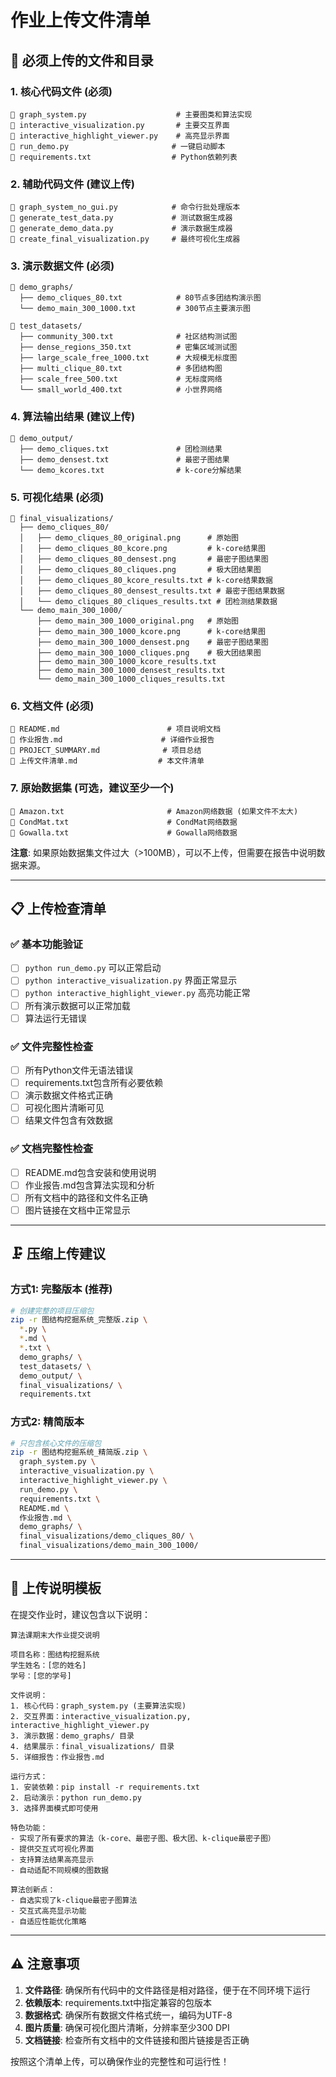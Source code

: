 # 作业上传文件清单

## 📁 必须上传的文件和目录

### 1. 核心代码文件 (必须)
```
📄 graph_system.py                    # 主要图类和算法实现
📄 interactive_visualization.py       # 主要交互界面
📄 interactive_highlight_viewer.py    # 高亮显示界面
📄 run_demo.py                       # 一键启动脚本
📄 requirements.txt                  # Python依赖列表
```

### 2. 辅助代码文件 (建议上传)
```
📄 graph_system_no_gui.py            # 命令行批处理版本
📄 generate_test_data.py             # 测试数据生成器
📄 generate_demo_data.py             # 演示数据生成器
📄 create_final_visualization.py     # 最终可视化生成器
```

### 3. 演示数据文件 (必须)
```
📁 demo_graphs/
  ├── demo_cliques_80.txt            # 80节点多团结构演示图
  └── demo_main_300_1000.txt         # 300节点主要演示图

📁 test_datasets/
  ├── community_300.txt              # 社区结构测试图
  ├── dense_regions_350.txt          # 密集区域测试图
  ├── large_scale_free_1000.txt      # 大规模无标度图
  ├── multi_clique_80.txt            # 多团结构图
  ├── scale_free_500.txt             # 无标度网络
  └── small_world_400.txt            # 小世界网络
```

### 4. 算法输出结果 (建议上传)
```
📁 demo_output/
  ├── demo_cliques.txt               # 团检测结果
  ├── demo_densest.txt               # 最密子图结果
  └── demo_kcores.txt                # k-core分解结果
```

### 5. 可视化结果 (必须)
```
📁 final_visualizations/
  ├── demo_cliques_80/
  │   ├── demo_cliques_80_original.png      # 原始图
  │   ├── demo_cliques_80_kcore.png         # k-core结果图
  │   ├── demo_cliques_80_densest.png       # 最密子图结果图
  │   ├── demo_cliques_80_cliques.png       # 极大团结果图
  │   ├── demo_cliques_80_kcore_results.txt # k-core结果数据
  │   ├── demo_cliques_80_densest_results.txt # 最密子图结果数据
  │   └── demo_cliques_80_cliques_results.txt # 团检测结果数据
  └── demo_main_300_1000/
      ├── demo_main_300_1000_original.png   # 原始图
      ├── demo_main_300_1000_kcore.png      # k-core结果图
      ├── demo_main_300_1000_densest.png    # 最密子图结果图
      ├── demo_main_300_1000_cliques.png    # 极大团结果图
      ├── demo_main_300_1000_kcore_results.txt
      ├── demo_main_300_1000_densest_results.txt
      └── demo_main_300_1000_cliques_results.txt
```

### 6. 文档文件 (必须)
```
📄 README.md                        # 项目说明文档
📄 作业报告.md                      # 详细作业报告
📄 PROJECT_SUMMARY.md              # 项目总结
📄 上传文件清单.md                  # 本文件清单
```

### 7. 原始数据集 (可选，建议至少一个)
```
📄 Amazon.txt                       # Amazon网络数据 (如果文件不太大)
📄 CondMat.txt                      # CondMat网络数据
📄 Gowalla.txt                      # Gowalla网络数据
```
**注意**: 如果原始数据集文件过大（>100MB），可以不上传，但需要在报告中说明数据来源。

---

## 📋 上传检查清单

### ✅ 基本功能验证
- [ ] `python run_demo.py` 可以正常启动
- [ ] `python interactive_visualization.py` 界面正常显示
- [ ] `python interactive_highlight_viewer.py` 高亮功能正常
- [ ] 所有演示数据可以正常加载
- [ ] 算法运行无错误

### ✅ 文件完整性检查
- [ ] 所有Python文件无语法错误
- [ ] requirements.txt包含所有必要依赖
- [ ] 演示数据文件格式正确
- [ ] 可视化图片清晰可见
- [ ] 结果文件包含有效数据

### ✅ 文档完整性检查
- [ ] README.md包含安装和使用说明
- [ ] 作业报告.md包含算法实现和分析
- [ ] 所有文档中的路径和文件名正确
- [ ] 图片链接在文档中正常显示

---

## 🗜️ 压缩上传建议

### 方式1: 完整版本 (推荐)
```bash
# 创建完整的项目压缩包
zip -r 图结构挖掘系统_完整版.zip \
  *.py \
  *.md \
  *.txt \
  demo_graphs/ \
  test_datasets/ \
  demo_output/ \
  final_visualizations/ \
  requirements.txt
```

### 方式2: 精简版本
```bash
# 只包含核心文件的压缩包
zip -r 图结构挖掘系统_精简版.zip \
  graph_system.py \
  interactive_visualization.py \
  interactive_highlight_viewer.py \
  run_demo.py \
  requirements.txt \
  README.md \
  作业报告.md \
  demo_graphs/ \
  final_visualizations/demo_cliques_80/ \
  final_visualizations/demo_main_300_1000/
```

---

## 📝 上传说明模板

在提交作业时，建议包含以下说明：

```
算法课期末大作业提交说明

项目名称：图结构挖掘系统
学生姓名：[您的姓名]
学号：[您的学号]

文件说明：
1. 核心代码：graph_system.py (主要算法实现)
2. 交互界面：interactive_visualization.py, interactive_highlight_viewer.py
3. 演示数据：demo_graphs/ 目录
4. 结果展示：final_visualizations/ 目录
5. 详细报告：作业报告.md

运行方式：
1. 安装依赖：pip install -r requirements.txt
2. 启动演示：python run_demo.py
3. 选择界面模式即可使用

特色功能：
- 实现了所有要求的算法（k-core、最密子图、极大团、k-clique最密子图）
- 提供交互式可视化界面
- 支持算法结果高亮显示
- 自动适配不同规模的图数据

算法创新点：
- 自选实现了k-clique最密子图算法
- 交互式高亮显示功能
- 自适应性能优化策略
```

---

## ⚠️ 注意事项

1. **文件路径**: 确保所有代码中的文件路径是相对路径，便于在不同环境下运行
2. **依赖版本**: requirements.txt中指定兼容的包版本
3. **数据格式**: 确保所有数据文件格式统一，编码为UTF-8
4. **图片质量**: 确保可视化图片清晰，分辨率至少300 DPI
5. **文档链接**: 检查所有文档中的文件链接和图片链接是否正确

按照这个清单上传，可以确保作业的完整性和可运行性！ 